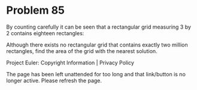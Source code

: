 #   Problem 85

   By counting carefully it can be seen that a rectangular grid measuring 3
   by 2 contains eighteen rectangles:

   Although there exists no rectangular grid that contains exactly two
   million rectangles, find the area of the grid with the nearest solution.

   Project Euler: Copyright Information | Privacy Policy

   The page has been left unattended for too long and that link/button is no
   longer active. Please refresh the page.
